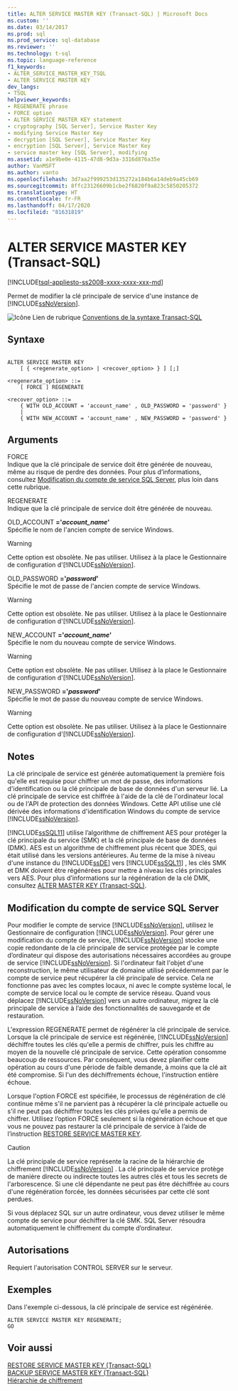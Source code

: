 ```yaml
---
title: ALTER SERVICE MASTER KEY (Transact-SQL) | Microsoft Docs
ms.custom: ''
ms.date: 03/14/2017
ms.prod: sql
ms.prod_service: sql-database
ms.reviewer: ''
ms.technology: t-sql
ms.topic: language-reference
f1_keywords:
- ALTER_SERVICE_MASTER_KEY_TSQL
- ALTER SERVICE MASTER KEY
dev_langs:
- TSQL
helpviewer_keywords:
- REGENERATE phrase
- FORCE option
- ALTER SERVICE MASTER KEY statement
- cryptography [SQL Server], Service Master Key
- modifying Service Master Key
- decryption [SQL Server], Service Master Key
- encryption [SQL Server], Service Master Key
- service master key [SQL Server], modifying
ms.assetid: a1e9be0e-4115-47d8-9d3a-3316d876a35e
author: VanMSFT
ms.author: vanto
ms.openlocfilehash: 3d7aa2f999253d135272a184b6a14deb9a45cb69
ms.sourcegitcommit: 8ffc23126609b1cbe2f6820f9a823c5850205372
ms.translationtype: HT
ms.contentlocale: fr-FR
ms.lasthandoff: 04/17/2020
ms.locfileid: "81631819"
---
```

# <a name="alter-service-master-key-transact-sql"></a>ALTER SERVICE MASTER KEY (Transact-SQL)
[!INCLUDE[tsql-appliesto-ss2008-xxxx-xxxx-xxx-md](../../includes/tsql-appliesto-ss2008-xxxx-xxxx-xxx-md.md)]

  Permet de modifier la clé principale de service d'une instance de [!INCLUDE[ssNoVersion](../../includes/ssnoversion-md.md)].  
  
 ![Icône Lien de rubrique](../../database-engine/configure-windows/media/topic-link.gif "Icône du lien de rubrique") [Conventions de la syntaxe Transact-SQL](../../t-sql/language-elements/transact-sql-syntax-conventions-transact-sql.md)  
  
## <a name="syntax"></a>Syntaxe  
  
```syntaxsql
  
ALTER SERVICE MASTER KEY   
    [ { <regenerate_option> | <recover_option> } ] [;]  
  
<regenerate_option> ::=  
    [ FORCE ] REGENERATE  
  
<recover_option> ::=  
    { WITH OLD_ACCOUNT = 'account_name' , OLD_PASSWORD = 'password' }  
    |      
    { WITH NEW_ACCOUNT = 'account_name' , NEW_PASSWORD = 'password' }  
```  
  
## <a name="arguments"></a>Arguments  
 FORCE  
 Indique que la clé principale de service doit être générée de nouveau, même au risque de perdre des données. Pour plus d’informations, consultez [Modification du compte de service SQL Server](#_changing), plus loin dans cette rubrique.  
  
 REGENERATE  
 Indique que la clé principale de service doit être générée de nouveau.  
  
 OLD_ACCOUNT **='***account_name***'**  
 Spécifie le nom de l'ancien compte de service Windows.  
  
> [!WARNING]  
>  Cette option est obsolète. Ne pas utiliser. Utilisez à la place le Gestionnaire de configuration d'[!INCLUDE[ssNoVersion](../../includes/ssnoversion-md.md)].  
  
 OLD_PASSWORD **='***password***'**  
 Spécifie le mot de passe de l'ancien compte de service Windows.  
  
> [!WARNING]  
>  Cette option est obsolète. Ne pas utiliser. Utilisez à la place le Gestionnaire de configuration d'[!INCLUDE[ssNoVersion](../../includes/ssnoversion-md.md)].  
  
 NEW_ACCOUNT **='***account_name***'**  
 Spécifie le nom du nouveau compte de service Windows.  
  
> [!WARNING]  
>  Cette option est obsolète. Ne pas utiliser. Utilisez à la place le Gestionnaire de configuration d'[!INCLUDE[ssNoVersion](../../includes/ssnoversion-md.md)].  
  
 NEW_PASSWORD **='***password***'**  
 Spécifie le mot de passe du nouveau compte de service Windows.  
  
> [!WARNING]  
>  Cette option est obsolète. Ne pas utiliser. Utilisez à la place le Gestionnaire de configuration d'[!INCLUDE[ssNoVersion](../../includes/ssnoversion-md.md)].  
  
## <a name="remarks"></a>Notes  
 La clé principale de service est générée automatiquement la première fois qu'elle est requise pour chiffrer un mot de passe, des informations d'identification ou la clé principale de base de données d'un serveur lié. La clé principale de service est chiffrée à l'aide de la clé de l'ordinateur local ou de l'API de protection des données Windows. Cette API utilise une clé dérivée des informations d'identification Windows du compte de service [!INCLUDE[ssNoVersion](../../includes/ssnoversion-md.md)].  
  
 [!INCLUDE[ssSQL11](../../includes/sssql11-md.md)] utilise l’algorithme de chiffrement AES pour protéger la clé principale du service (SMK) et la clé principale de base de données (DMK). AES est un algorithme de chiffrement plus récent que 3DES, qui était utilisé dans les versions antérieures. Au terme de la mise à niveau d'une instance du [!INCLUDE[ssDE](../../includes/ssde-md.md)] vers [!INCLUDE[ssSQL11](../../includes/sssql11-md.md)] , les clés SMK et DMK doivent être régénérées pour mettre à niveau les clés principales vers AES. Pour plus d’informations sur la régénération de la clé DMK, consultez [ALTER MASTER KEY &#40;Transact-SQL&#41;](../../t-sql/statements/alter-master-key-transact-sql.md).  
  
##  <a name="changing-the-sql-server-service-account"></a><a name="_changing"></a> Modification du compte de service SQL Server  
 Pour modifier le compte de service [!INCLUDE[ssNoVersion](../../includes/ssnoversion-md.md)], utilisez le Gestionnaire de configuration [!INCLUDE[ssNoVersion](../../includes/ssnoversion-md.md)]. Pour gérer une modification du compte de service, [!INCLUDE[ssNoVersion](../../includes/ssnoversion-md.md)] stocke une copie redondante de la clé principale de service protégée par le compte d’ordinateur qui dispose des autorisations nécessaires accordées au groupe de service [!INCLUDE[ssNoVersion](../../includes/ssnoversion-md.md)]. Si l'ordinateur fait l'objet d'une reconstruction, le même utilisateur de domaine utilisé précédemment par le compte de service peut récupérer la clé principale de service. Cela ne fonctionne pas avec les comptes locaux, ni avec le compte système local, le compte de service local ou le compte de service réseau. Quand vous déplacez [!INCLUDE[ssNoVersion](../../includes/ssnoversion-md.md)] vers un autre ordinateur, migrez la clé principale de service à l’aide des fonctionnalités de sauvegarde et de restauration.  
  
 L'expression REGENERATE permet de régénérer la clé principale de service. Lorsque la clé principale de service est régénérée, [!INCLUDE[ssNoVersion](../../includes/ssnoversion-md.md)] déchiffre toutes les clés qu'elle a permis de chiffrer, puis les chiffre au moyen de la nouvelle clé principale de service. Cette opération consomme beaucoup de ressources. Par conséquent, vous devez planifier cette opération au cours d'une période de faible demande, à moins que la clé ait été compromise. Si l'un des déchiffrements échoue, l'instruction entière échoue.  
  
 Lorsque l'option FORCE est spécifiée, le processus de régénération de clé continue même s'il ne parvient pas à récupérer la clé principale actuelle ou s'il ne peut pas déchiffrer toutes les clés privées qu'elle a permis de chiffrer. Utilisez l’option FORCE seulement si la régénération échoue et que vous ne pouvez pas restaurer la clé principale de service à l’aide de l’instruction [RESTORE SERVICE MASTER KEY](../../t-sql/statements/restore-service-master-key-transact-sql.md).  
  
> [!CAUTION]  
>  La clé principale de service représente la racine de la hiérarchie de chiffrement [!INCLUDE[ssNoVersion](../../includes/ssnoversion-md.md)] . La clé principale de service protège de manière directe ou indirecte toutes les autres clés et tous les secrets de l'arborescence. Si une clé dépendante ne peut pas être déchiffrée au cours d'une régénération forcée, les données sécurisées par cette clé sont perdues.  
  
 Si vous déplacez SQL sur un autre ordinateur, vous devez utiliser le même compte de service pour déchiffrer la clé SMK. SQL Server résoudra automatiquement le chiffrement du compte d’ordinateur.  
  
## <a name="permissions"></a>Autorisations  
 Requiert l'autorisation CONTROL SERVER sur le serveur.  
  
## <a name="examples"></a>Exemples  
 Dans l'exemple ci-dessous, la clé principale de service est régénérée.  
  
```  
ALTER SERVICE MASTER KEY REGENERATE;  
GO  
```  
  
## <a name="see-also"></a>Voir aussi  
 [RESTORE SERVICE MASTER KEY &#40;Transact-SQL&#41;](../../t-sql/statements/restore-service-master-key-transact-sql.md)   
 [BACKUP SERVICE MASTER KEY &#40;Transact-SQL&#41;](../../t-sql/statements/backup-service-master-key-transact-sql.md)   
 [Hiérarchie de chiffrement](../../relational-databases/security/encryption/encryption-hierarchy.md)  
  
  
